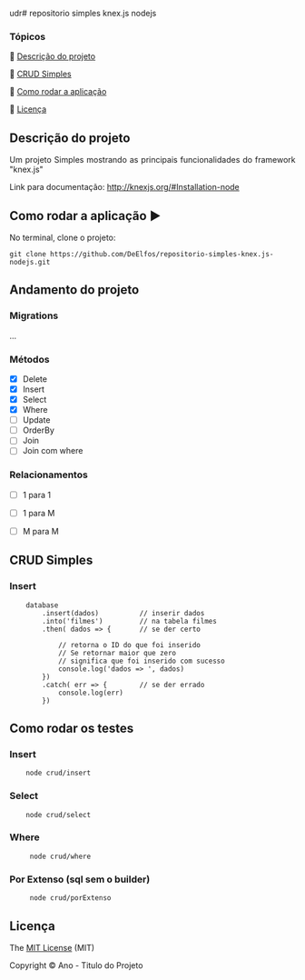 udr# repositorio simples knex.js nodejs
 
### Tópicos 

:small_blue_diamond: [Descrição do projeto](#descrição-do-projeto)

:small_blue_diamond: [CRUD Simples](#crud-simples)

:small_blue_diamond: [Como rodar a aplicação](#como-rodar-a-aplicação-arrow_forward)

:small_blue_diamond: [Licença](#licença)

## Descrição do projeto 

<p align="justify">
  Um projeto Simples mostrando as principais funcionalidades do framework "knex.js"

  Link para documentação: http://knexjs.org/#Installation-node
</p>


## Como rodar a aplicação :arrow_forward:

No terminal, clone o projeto: 

```
git clone https://github.com/DeElfos/repositorio-simples-knex.js-nodejs.git
```

## Andamento do projeto

### Migrations
...

### Métodos
- [X] Delete
- [X] Insert
- [X] Select
- [X] Where
- [ ] Update
- [ ] OrderBy
- [ ] Join
- [ ] Join com where

### Relacionamentos
- [ ] 1 para 1
- [ ] 1 para M
- [ ] M para M



## CRUD Simples

### Insert
```
    database 
        .insert(dados)          // inserir dados
        .into('filmes')         // na tabela filmes
        .then( dados => {       // se der certo
            
            // retorna o ID do que foi inserido
            // Se retornar maior que zero
            // significa que foi inserido com sucesso
            console.log('dados => ', dados)
        })
        .catch( err => {        // se der errado
            console.log(err)
        })
```

## Como rodar os testes

### Insert
```
    node crud/insert
```

### Select
```
    node crud/select
```

### Where
```
     node crud/where 
```

### Por Extenso (sql sem o builder)
```
     node crud/porExtenso 
```

## Licença 

The [MIT License]() (MIT)

Copyright :copyright: Ano - Titulo do Projeto